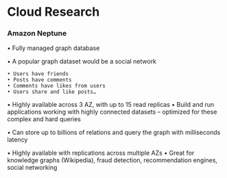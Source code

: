 # Cloud Research
### Amazon Neptune
• Fully managed graph database

• A popular graph dataset would be a social network 

    • Users have friends
    • Posts have comments
    • Comments have likes from users
    • Users share and like posts…

• Highly available across 3 AZ, with up to 15 read replicas • Build and run applications working with highly connected datasets – optimized for these complex and hard queries

• Can store up to billions of relations and query the graph with milliseconds latency

• Highly available with replications across multiple AZs • Great for knowledge graphs (Wikipedia), fraud detection, recommendation engines, social networking







